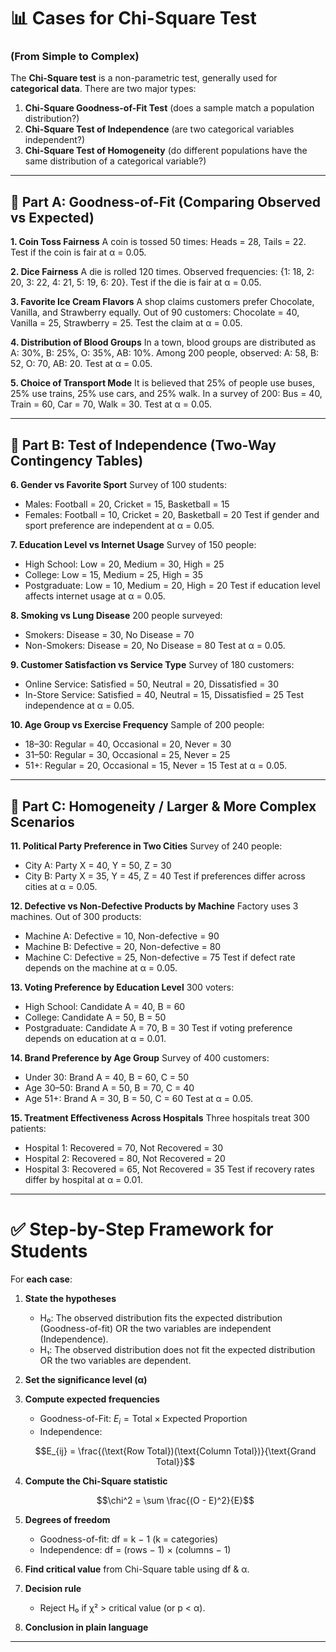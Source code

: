 # 📊 Cases for Chi-Square Test

### (From Simple to Complex)

The **Chi-Square test** is a non-parametric test, generally used for **categorical data**. There are two major types:

1. **Chi-Square Goodness-of-Fit Test** (does a sample match a population distribution?)
2. **Chi-Square Test of Independence** (are two categorical variables independent?)
3. **Chi-Square Test of Homogeneity** (do different populations have the same distribution of a categorical variable?)

---

## 🔹 Part A: Goodness-of-Fit (Comparing Observed vs Expected)

**1. Coin Toss Fairness**
A coin is tossed 50 times: Heads = 28, Tails = 22. Test if the coin is fair at α = 0.05.

**2. Dice Fairness**
A die is rolled 120 times. Observed frequencies: {1: 18, 2: 20, 3: 22, 4: 21, 5: 19, 6: 20}. Test if the die is fair at α = 0.05.

**3. Favorite Ice Cream Flavors**
A shop claims customers prefer Chocolate, Vanilla, and Strawberry equally. Out of 90 customers: Chocolate = 40, Vanilla = 25, Strawberry = 25. Test the claim at α = 0.05.

**4. Distribution of Blood Groups**
In a town, blood groups are distributed as A: 30%, B: 25%, O: 35%, AB: 10%. Among 200 people, observed: A: 58, B: 52, O: 70, AB: 20. Test at α = 0.05.

**5. Choice of Transport Mode**
It is believed that 25% of people use buses, 25% use trains, 25% use cars, and 25% walk. In a survey of 200: Bus = 40, Train = 60, Car = 70, Walk = 30. Test at α = 0.05.

---

## 🔹 Part B: Test of Independence (Two-Way Contingency Tables)

**6. Gender vs Favorite Sport**
Survey of 100 students:

* Males: Football = 20, Cricket = 15, Basketball = 15
* Females: Football = 10, Cricket = 20, Basketball = 20
  Test if gender and sport preference are independent at α = 0.05.

**7. Education Level vs Internet Usage**
Survey of 150 people:

* High School: Low = 20, Medium = 30, High = 25
* College: Low = 15, Medium = 25, High = 35
* Postgraduate: Low = 10, Medium = 20, High = 20
  Test if education level affects internet usage at α = 0.05.

**8. Smoking vs Lung Disease**
200 people surveyed:

* Smokers: Disease = 30, No Disease = 70
* Non-Smokers: Disease = 20, No Disease = 80
  Test at α = 0.05.

**9. Customer Satisfaction vs Service Type**
Survey of 180 customers:

* Online Service: Satisfied = 50, Neutral = 20, Dissatisfied = 30
* In-Store Service: Satisfied = 40, Neutral = 15, Dissatisfied = 25
  Test independence at α = 0.05.

**10. Age Group vs Exercise Frequency**
Sample of 200 people:

* 18–30: Regular = 40, Occasional = 20, Never = 30
* 31–50: Regular = 30, Occasional = 25, Never = 25
* 51+: Regular = 20, Occasional = 15, Never = 15
  Test at α = 0.05.

---

## 🔹 Part C: Homogeneity / Larger & More Complex Scenarios

**11. Political Party Preference in Two Cities**
Survey of 240 people:

* City A: Party X = 40, Y = 50, Z = 30
* City B: Party X = 35, Y = 45, Z = 40
  Test if preferences differ across cities at α = 0.05.

**12. Defective vs Non-Defective Products by Machine**
Factory uses 3 machines. Out of 300 products:

* Machine A: Defective = 10, Non-defective = 90
* Machine B: Defective = 20, Non-defective = 80
* Machine C: Defective = 25, Non-defective = 75
  Test if defect rate depends on the machine at α = 0.05.

**13. Voting Preference by Education Level**
300 voters:

* High School: Candidate A = 40, B = 60
* College: Candidate A = 50, B = 50
* Postgraduate: Candidate A = 70, B = 30
  Test if voting preference depends on education at α = 0.01.

**14. Brand Preference by Age Group**
Survey of 400 customers:

* Under 30: Brand A = 40, B = 60, C = 50
* Age 30–50: Brand A = 50, B = 70, C = 40
* Age 51+: Brand A = 30, B = 50, C = 60
  Test at α = 0.05.

**15. Treatment Effectiveness Across Hospitals**
Three hospitals treat 300 patients:

* Hospital 1: Recovered = 70, Not Recovered = 30
* Hospital 2: Recovered = 80, Not Recovered = 20
* Hospital 3: Recovered = 65, Not Recovered = 35
  Test if recovery rates differ by hospital at α = 0.01.

---

# ✅ Step-by-Step Framework for Students

For **each case**:

1. **State the hypotheses**

   * H₀: The observed distribution fits the expected distribution (Goodness-of-fit) OR the two variables are independent (Independence).
   * H₁: The observed distribution does not fit the expected distribution OR the two variables are dependent.

2. **Set the significance level (α)**

3. **Compute expected frequencies**

   * Goodness-of-Fit: $E_i = \text{Total} \times \text{Expected Proportion}$
   * Independence:

   $$E_{ij} = \frac{(\text{Row Total})(\text{Column Total})}{\text{Grand Total}}$$

4. **Compute the Chi-Square statistic**

   $$\chi^2 = \sum \frac{(O - E)^2}{E}$$

5. **Degrees of freedom**

   * Goodness-of-fit: df = k − 1 (k = categories)
   * Independence: df = (rows − 1) × (columns − 1)

6. **Find critical value** from Chi-Square table using df & α.

7. **Decision rule**

   * Reject H₀ if χ² > critical value (or p < α).

8. **Conclusion in plain language**

---

